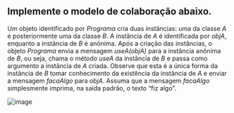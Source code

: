## Implemente o modelo de colaboração abaixo.

Um objeto identificado por _Programa_ cria duas instâncias: uma da classe _A_ e posteriormente uma da classe _B_. A instância de _A_ é identificada por _objA_, enquanto a instância de _B_ é anônima. Após a criação das instâncias, o objeto _Programa_ envia a mensagem _useA(objA)_ para a instância anônima de _B_, ou seja, chama o método _useA_ da instância de _B_ e passa como argumento a instância de _A_ criada. Observe que esta é a única forma da instância de _B_ tomar conhecimento da existência da instância de _A_ e enviar a mensagem _facaAlgo_ para _objA_. Assuma que a mensagem _facaAlgo_ simplesmente imprima, na saída padrão, o texto “fiz algo”.

![image](https://user-images.githubusercontent.com/1735792/90346228-b1260400-dffd-11ea-8b60-6c45f9c694b6.png)
